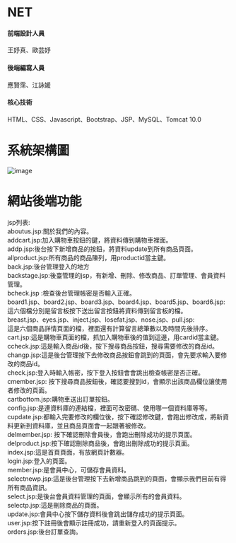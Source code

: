 # NET
#### 前端設計人員  
王妤真、歐芸妤  
#### 後端編寫人員
應賢霈、江詠媛  
#### 核心技術  
HTML、CSS、Javascript、Bootstrap、JSP、MySQL、Tomcat 10.0  
# 系統架構圖
![image](https://github.com/10944130/NET/assets/92916670/60f77569-67b5-41c2-8597-9ca157ef1d9e)
# 網站後端功能
jsp列表:  
aboutus.jsp:關於我們的內容。  
addcart.jsp:加入購物車按鈕的鍵，將資料傳到購物車裡面。  
addp.jsp:後台按下新增商品的按鈕，將資料update到所有商品頁面。  
allproduct.jsp:所有商品的商品陳列，用productid當主鍵。  
back.jsp:後台管理登入的地方  
backstage.jsp:後臺管理的jsp，有新增、刪除、修改商品、訂單管理、會員資料管理。  
bcheck.jsp :檢查後台管理帳密是否輸入正確。  
board1.jsp、board2.jsp、board3.jsp、board4.jsp、board5.jsp、board6.jsp:  
這六個檔分別是留言板按下送出留言按鈕將資料傳到留言板的檔。  
breast.jsp、eyes.jsp、inject.jsp、losefat.jsp、nose.jsp、pull.jsp:  
這是六個商品詳情頁面的檔，裡面還有計算留言總筆數以及時間先後排序。  
cart.jsp:這是購物車頁面的檔，抓加入購物車後的值到這邊，用cardid當主鍵。  
ccheck.jsp:這是輸入商品id後，按下搜尋商品按鈕，搜尋需要修改的商品id。  
changp.jsp:這是後台管理按下去修改商品按鈕會跳到的頁面，會先要求輸入要修改的商品id。  
check.jsp:登入時輸入帳密，按下登入按鈕會會跳出檢查帳密是否正確。  
cmember.jsp: 按下搜尋商品按鈕後，確認要搜到id，會顯示出該商品欄位讓使用者修改的頁面。  
cartbottom.jsp:購物車送出訂單按鈕。  
config.jsp:是連資料庫的連結檔，裡面可改密碼、使用哪一個資料庫等等。  
cupdate.jsp:都輸入完要修改的欄位後，按下確認修改鍵，會跑出修改成，將新資料更新到資料庫，並且商品頁面會一起跟著被修改。  
delmember.jsp: 按下確認刪除會員後，會跑出刪除成功的提示頁面。  
delproduct.jsp:按下確認刪除商品後，會跑出刪除成功的提示頁面。  
index.jsp:這是首頁頁面，有放網頁計數器。  
login.jsp:登入的頁面。  
member.jsp:是會員中心，可儲存會員資料。  
selectnewp.jsp:這是後台管理按下去新增商品跳到的頁面，會顯示我們目前有得所有商品資訊。  
select.jsp:是後台會員資料管理的頁面，會顯示所有的會員資料。  
selectp.jsp:這是刪除商品的頁面。  
update.jsp:會員中心按下儲存資料後會跳出儲存成功的提示頁面。  
user.jsp:按下註冊後會顯示註冊成功，請重新登入的頁面提示。  
orders.jsp:後台訂單查詢。  

